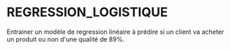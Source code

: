 # REGRESSION_LOGISTIQUE

Entrainer un modèle de regression linéaire à prédire si un client va acheter un produit ou non d'une qualité de 89%.
